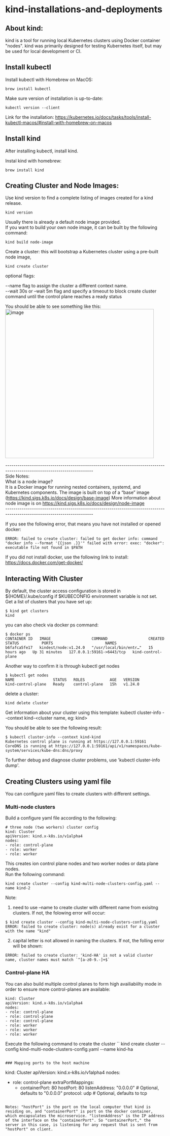 # kind-installations-and-deployments

## About kind: 

kind is a tool for running local Kubernetes clusters using Docker container "nodes". kind was primarily designed for testing Kubernetes itself, but may be used for local development or CI.

## Install kubectl

Install kubectl with Homebrew on MacOS:

```
brew install kubectl
```

Make sure version of installation is up-to-date:

```
kubectl version --client
```

Link for the installation: 
https://kubernetes.io/docs/tasks/tools/install-kubectl-macos/#install-with-homebrew-on-macos


## Install kind

After installing kubectl, install kind. 

Instal kind with homebrew: 

```
brew install kind
```

## Creating Cluster and Node Images:

Use kind version to find a complete listing of images created for a kind release.

```
kind version
```

Usually there is already a default node image provided. <br> 
If you want to build your own node image, it can be built by the following command:

```
kind build node-image
```

Create a cluster: 
this will bootstrap a Kubernetes cluster using a pre-built node image,

```
kind create cluster
```

optional flags: <br>

--name flag to assign the cluster a different context name. <br>
--wait 30s or –wait 5m flag and specify a timeout to block create cluster command until the control plane reaches a ready status <br>

You should be able to see something like this: <br> 
<img width="468" alt="image" src="https://user-images.githubusercontent.com/61640858/173143338-63e353eb-543d-477f-a6c7-5e860a285ad1.png">

------------------------------------------------------------------------------------------------------------------------- <br>
Side Notes: <br>
What is a node image? <br>
It is a Docker image for running nested containers, systemd, and Kubernetes components. The image is built on top of a “base” image <br>(https://kind.sigs.k8s.io/docs/design/base-image)
More information about node image is on https://kind.sigs.k8s.io/docs/design/node-image <br>
------------------------------------------------------------------------------------------------------------------------- <br>


If you see the following error, that means you have not installed or opened docker: <br>
```
ERROR: failed to create cluster: failed to get docker info: command "docker info --format '{{json .}}'" failed with error: exec: "docker": executable file not found in $PATH
```

If you did not install docker, use the following link to install: 
https://docs.docker.com/get-docker/

## Interacting With Cluster

By default, the cluster access configuration is stored in ${HOME}/.kube/config if $KUBECONFIG environment variable is not set. <br>
Get a list of clusters that you have set up: <br>
```
$ kind get clusters
kind
```
you can also check via docker ps command: 
```
$ docker ps
CONTAINER ID   IMAGE                  COMMAND                  CREATED        STATUS          PORTS                       NAMES
b6fafca5fe17   kindest/node:v1.24.0   "/usr/local/bin/entr…"   15 hours ago   Up 31 minutes   127.0.0.1:59161->6443/tcp   kind-control-plane
```

Another way to confirm it is through kubectl get nodes
```
$ kubectl get nodes
NAME                 STATUS   ROLES           AGE   VERSION
kind-control-plane   Ready    control-plane   15h   v1.24.0
```

delete a cluster: 
```
kind delete cluster
```

Get information about your cluster using this template: 
kubectl cluster-info --context kind-<cluster name, eg: kind> <br>

You should be able to see the following result: 

```
$ kubectl cluster-info --context kind-kind
Kubernetes control plane is running at https://127.0.0.1:59161
CoreDNS is running at https://127.0.0.1:59161/api/v1/namespaces/kube-system/services/kube-dns:dns/proxy
```

To further debug and diagnose cluster problems, use 'kubectl cluster-info dump'.

## Creating Clusters using yaml file 
You can configure yaml files to create clusters with different settings.

### Multi-node clusters
Build a configure yaml file according to the following: 

```
# three node (two workers) cluster config
kind: Cluster
apiVersion: kind.x-k8s.io/v1alpha4
nodes:
- role: control-plane
- role: worker
- role: worker
```

This creates ion control plane nodes and two worker nodes or data plane nodes. <br>
Run the following command: 
```
kind create cluster --config kind-multi-node-clusters-config.yaml --name kind-2
```

Note: <br>
1. need to use –name <cluster name> to create cluster with different name from exisitng clusters. If not, the folowing error will occur: 
```
$ kind create cluster --config kind-multi-node-clusters-config.yaml
ERROR: failed to create cluster: node(s) already exist for a cluster with the name "kind"
```
  
2. capital letter is not allowed in naming the clusters. If not, the folling error will be shown: 
```
ERROR: failed to create cluster: 'kind-HA' is not a valid cluster name, cluster names must match `^[a-z0-9.-]+$`
```

### Control-plane HA

You can also build multiple control planes to form high availiabiilty mode in order to ensure more control-planes are available: 
```
kind: Cluster
apiVersion: kind.x-k8s.io/v1alpha4
nodes:
- role: control-plane
- role: control-plane
- role: control-plane
- role: worker
- role: worker
- role: worker
```

Execute the following command to create the cluster
``
kind create cluster --config kind-multi-node-clusters-config.yaml --name kind-ha
```

### Mapping ports to the host machine

```
kind: Cluster
apiVersion: kind.x-k8s.io/v1alpha4
nodes:
- role: control-plane
  extraPortMappings:
  - containerPort: 80
    hostPort: 80
    listenAddress: "0.0.0.0" # Optional, defaults to "0.0.0.0"
    protocol: udp # Optional, defaults to tcp
  
```
  
Notes: "hostPort" is the port on the local computer that kind is residing on, and "containerPort" is port on the docker container, which encapsulates the microservice. "listenAddress" is the IP address of the interface on the "containerPort". So "containerPort," the server in this case, is listening for any request that is sent from "hostPort" on client.
